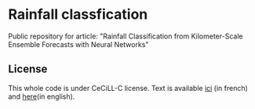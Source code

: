 # Rainfall classfication 

Public repository for article: "Rainfall Classification from Kilometer-Scale Ensemble Forecasts with Neural Networks"

## License

This whole code is under CeCiLL-C license. Text is available [ici](https://cecill.info/licences/Licence_CeCILL-C_V1-fr.html) (in french) and [here](https://cecill.info/licences/Licence_CeCILL-C_V1-en.html)(in english).
